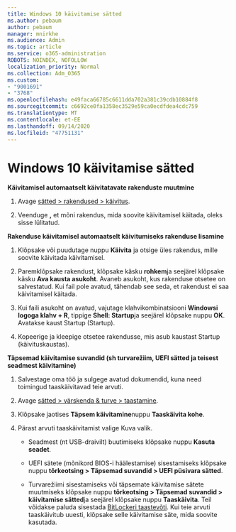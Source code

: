 ```yaml
---
title: Windows 10 käivitamise sätted
ms.author: pebaum
author: pebaum
manager: mnirkhe
ms.audience: Admin
ms.topic: article
ms.service: o365-administration
ROBOTS: NOINDEX, NOFOLLOW
localization_priority: Normal
ms.collection: Adm_O365
ms.custom:
- "9001691"
- "3768"
ms.openlocfilehash: e49faca66785c6611dda702a381c39cdb10884f8
ms.sourcegitcommit: c6692ce0fa1358ec3529e59ca0ecdfdea4cdc759
ms.translationtype: MT
ms.contentlocale: et-EE
ms.lasthandoff: 09/14/2020
ms.locfileid: "47751131"
---
```

# <a name="startup-settings-in-windows-10"></a>Windows 10 käivitamise sätted

**Käivitamisel automaatselt käivitatavate rakenduste muutmine**

1. Avage [sätted > rakendused > käivitus](ms-settings:startupapps?activationSource=GetHelp).

2. Veenduge **,** et mõni rakendus, mida soovite käivitamisel käitada, oleks sisse lülitatud.

**Rakenduse käivitamisel automaatselt käivitumiseks rakenduse lisamine**

1. Klõpsake või puudutage nuppu **Käivita** ja otsige üles rakendus, mille soovite käivitada käivitamisel.

2. Paremklõpsake rakendust, klõpsake käsku **rohkem**ja seejärel klõpsake käsku **Ava kausta asukoht**. Avaneb asukoht, kus rakenduse otsetee on salvestatud. Kui fail pole avatud, tähendab see seda, et rakendust ei saa käivitamisel käitada.

3. Kui faili asukoht on avatud, vajutage klahvikombinatsiooni **Windowsi logoga klahv + R**, tippige **Shell: Startup**ja seejärel klõpsake nuppu **OK**. Avatakse kaust Startup (Startup).

4. Kopeerige ja kleepige otsetee rakendusse, mis asub kaustast Startup (käivituskaustas).

**Täpsemad käivitamise suvandid (sh turvarežiim, UEFI sätted ja teisest seadmest käivitamine)**

1. Salvestage oma töö ja sulgege avatud dokumendid, kuna need toimingud taaskäivitavad teie arvuti.

2. Avage [sätted > värskenda & turve > taastamine](ms-settings:recovery?activationSource=GetHelp).

3. Klõpsake jaotises **Täpsem käivitamine**nuppu **Taaskäivita kohe**. 

4. Pärast arvuti taaskäivitamist valige Kuva valik.

    - Seadmest (nt USB-draivilt) buutimiseks klõpsake nuppu **Kasuta seadet**.

    - UEFI sätete (mõnikord BIOS-i häälestamise) sisestamiseks klõpsake nuppu **tõrkeotsing > Täpsemad suvandid > UEFI püsivara sätted**. 

    - Turvarežiimi sisestamiseks või täpsemate käivitamise sätete muutmiseks klõpsake nuppu **tõrkeotsing > Täpsemad suvandid > käivitamise sätted**ja seejärel klõpsake nuppu **Taaskäivita**. Teil võidakse paluda sisestada [BitLockeri taastevõti](https://support.microsoft.com/help/4026181/windows-10-find-my-bitlocker-recovery-key). Kui teie arvuti taaskäivitub uuesti, klõpsake selle käivitamise säte, mida soovite kasutada.